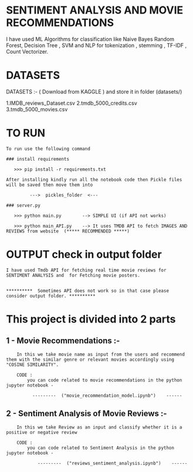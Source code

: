 # SENTIMENT ANALYSIS AND MOVIE RECOMMENDATIONS
I have used ML Algorithms for classification like Naive Bayes Random Forest, Decision Tree , SVM and
NLP for tokenization , stemming , TF-IDF , Count Vectorizer.

# DATASETS

DATASETS :- ( Download from KAGGLE ) and store it in folder (datasets/)

1.IMDB_reviews_Dataset.csv
2.tmdb_5000_credits.csv
3.tmdb_5000_movies.csv


# TO RUN

    To run use the following command

    ### install requirements 

       >>> pip install -r requirements.txt

    After installing kindly run all the notebook code then Pickle files will be saved then move them into 
    
             --->  pickles_folder  <---
             
    ### server.py  

       >>> python main.py        --> SIMPLE UI (if API not works)

       >>> python main_API.py    --> It uses TMDB API to fetch IMAGES AND REVIEWS from website  (***** RECOMMENDED *****)

# OUTPUT check in output folder
    I have used Tmdb API for fetching real time movie reviews for SENTIMENT ANALYSIS and  for Fetching movie posters.


    **********  Sometimes API does not work so in that case please consider output folder. **********



# This project is divided into 2 parts 

## 1 - Movie Recommendations :-

        In this we take movie name as input from the users and recommend them with the similar genre or relevant movies accordingly using "COSINE SIMILARITY".

        CODE :
            you can code related to movie recommendations in the python jupyter notebook - 
            
              ---------  ("movie_recommendation_model.ipynb")    ------


## 2 - Sentiment Analysis of Movie Reviews :-

        In this we take Review as an input and classify whether it is a positive or negative review

        CODE :
            you can code related to Sentiment Analysis in the python jupyter notebook -

                ---------  ("reviews_sentiment_analysis.ipynb")    ------




